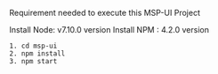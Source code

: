 Requirement needed to execute this MSP-UI Project

Install Node: v7.10.0 version
Install NPM : 4.2.0 version

    1. cd msp-ui
    2. npm install
    3. npm start
